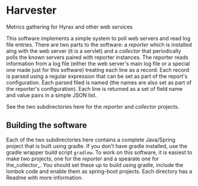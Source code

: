 # Harvester
Metrics gathering for Hyrax and other web services

This software implements a simple system to poll web servers and read log file
entries. There are two parts to the software: a _reporter_ which is installed
alng with the web server (it is a servlet) and a _collector_ that periodically 
polls the known servers paired with reporter instances. The reporter reads 
information from a log file (either the web server's main log file or a special
one made just for this software) treating each line as a record. Each record 
is parsed using a regular expression that can be set as part of the report's 
configuration. Each parsed filed is named (the names are also set as part of
the reporter's configuration). Each line is returned as a set of field name and
value pairs in a simple JSON list.

See the two subdirectories here for the _reporter_ and _collector_ projects.

## Building the software
Each of the two subdirectories here contains a complete Java/Spring project
that is built using gradle. If you don't have gradle installed, use the gradle
wrapper build script ```gradlew```. To work on this software, it is easiest to 
make two projects, one for the _reporter_ and a spearate one for the_collector_.
You should set these up to build using gradle, include the lombok code and enable
them as spring-boot projects. Each directory has a Readme with more information.
